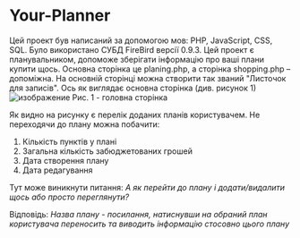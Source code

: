 # Your-Planner
Цей проект був написаний за допомогою мов: РНР, JavaScript, CSS, SQL. Було використано СУБД FireBird версії 0.9.3.
Цей проект є планувальником, допоможе зберігати інформацію про ваші плани купити щось. Основна сторінка це planing.php, а сторінка shopping.php – допоміжна. На основній сторінці можна створити так званий "Листочок для записів".
Ось як виглядає основна сторінка (див. рисунок 1)
![изображение](https://github.com/VolkovDaniel122-21-4/Your-Planner/assets/112705111/67ad9fc7-a530-4abc-976d-2cecaeb36e01)
Рис. 1 - головна сторінка

Як видно на рисунку є перелік доданих планів користувачем. Не переходячи до плану можна побачити:
1) Кількість пунктів у плані
2) Загальна кількість забюджетованих грошей
3) Дата створення плану
4) Дата редагування

Тут може виникнути питання: _А як перейти до плану і додати/видалити щось або просто переглянути?_

Відповідь: _Назва плану - посилання, натиснувши на обраний план користувача переносить та виводить інформацію стосовно цього плану_
